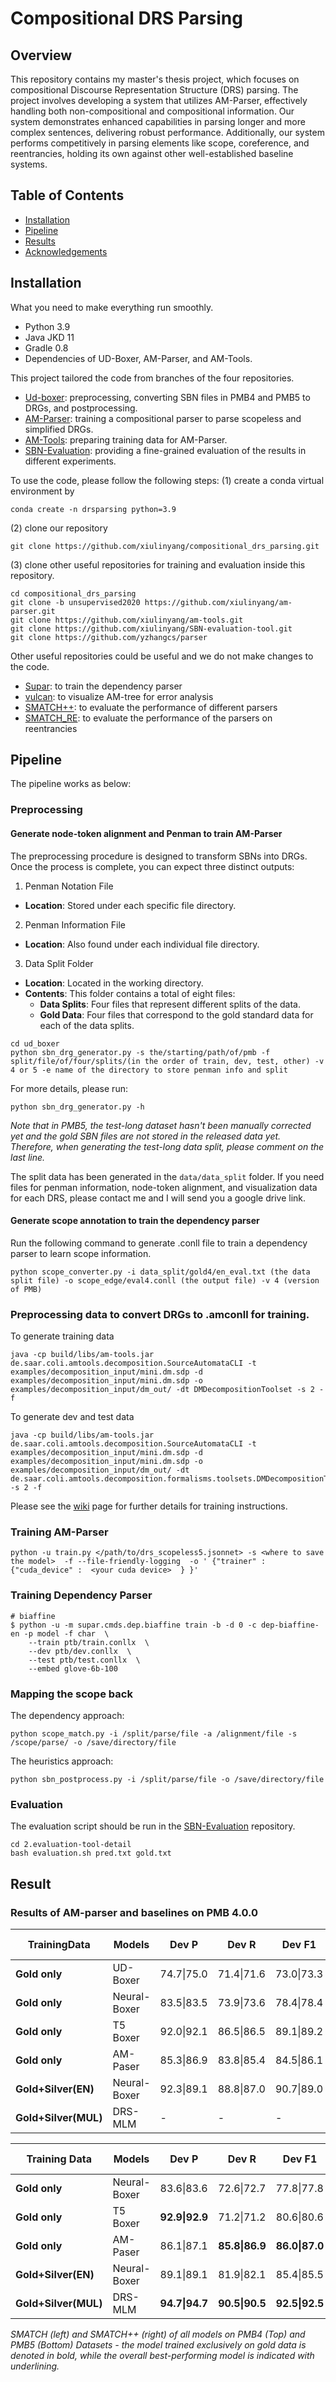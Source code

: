 # Compositional DRS Parsing

## Overview
This repository contains my master's thesis project, which focuses on compositional Discourse Representation Structure (DRS) parsing. The project involves developing a system that utilizes AM-Parser, effectively handling both non-compositional and compositional information. Our system demonstrates enhanced capabilities in parsing longer and more complex sentences, delivering robust performance. Additionally, our system performs competitively in parsing elements like scope, coreference, and reentrancies, holding its own against other well-established baseline systems.

## Table of Contents
- [Installation](#installation)
- [Pipeline](#pipeline)
- [Results](#results)
- [Acknowledgements](#acknowledgements)

## Installation
What you need to make everything run smoothly.
* Python 3.9
* Java JKD 11
* Gradle 0.8
* Dependencies of UD-Boxer, AM-Parser, and AM-Tools.


This project tailored the code from branches of the four repositories.

* [Ud-boxer](https://github.com/xiulinyang/ud-boxer/tree/colab): preprocessing, converting SBN files in PMB4 and PMB5 to DRGs, and postprocessing.
* [AM-Parser](https://github.com/xiulinyang/am-parser/tree/unsupervised2020): training a compositional parser to parse scopeless and simplified DRGs.
* [AM-Tools](https://github.com/xiulinyang/am-tools): preparing training data for AM-Parser.
* [SBN-Evaluation](https://github.com/xiulinyang/SBN-evaluation-tool): providing a fine-grained evaluation of the results in different experiments.

To use the code, please follow the following steps:
(1) create a conda virtual environment by 

```
conda create -n drsparsing python=3.9
```

(2) clone our repository
```
git clone https://github.com/xiulinyang/compositional_drs_parsing.git
```

(3) clone other useful repositories for training and evaluation inside this repository.
```
cd compositional_drs_parsing
git clone -b unsupervised2020 https://github.com/xiulinyang/am-parser.git
git clone https://github.com/xiulinyang/am-tools.git
git clone https://github.com/xiulinyang/SBN-evaluation-tool.git
git clone https://github.com/yzhangcs/parser
```

Other useful repositories could be useful and we do not make changes to the code.
* [Supar](https://github.com/yzhangcs/parser): to train the dependency parser
* [vulcan](https://github.com/jgroschwitz/vulcan): to visualize AM-tree for error analysis
* [SMATCH++](https://github.com/flipz357/smatchpp): to evaluate the performance of different parsers
* [SMATCH_RE](https://github.com/mdtux89/amr-evaluation): to evaluate the performance of the parsers on reentrancies

  
## Pipeline
The pipeline works as below:
### Preprocessing
#### Generate node-token alignment and Penman to train AM-Parser
The preprocessing procedure is designed to transform SBNs into DRGs. Once the process is complete, you can expect three distinct outputs:
1. Penman Notation File
- **Location**: Stored under each specific file directory.
2. Penman Information File
- **Location**: Also found under each individual file directory.
3. Data Split Folder
- **Location**: Located in the working directory.
- **Contents**: This folder contains a total of eight files:
  - **Data Splits**: Four files that represent different splits of the data.
  - **Gold Data**: Four files that correspond to the gold standard data for each of the data splits.

```
cd ud_boxer
python sbn_drg_generator.py -s the/starting/path/of/pmb -f split/file/of/four/splits/(in the order of train, dev, test, other) -v 4 or 5 -e name of the directory to store penman info and split
```

For more details, please run:

```
python sbn_drg_generator.py -h
```
_Note that in PMB5, the test-long dataset hasn't been manually corrected yet and the gold SBN files are not stored in the released data yet. Therefore, when generating the test-long data split, please comment on the last line._

The split data has been generated in the ```data/data_split``` folder. If you need files for penman information, node-token alignment, and visualization data for each DRS, please contact me and I will send you a google drive link. 

#### Generate scope annotation to train the dependency parser
Run the following command to generate .conll file to train a dependency parser to learn scope information.

```
python scope_converter.py -i data_split/gold4/en_eval.txt (the data split file) -o scope_edge/eval4.conll (the output file) -v 4 (version of PMB)

```

### Preprocessing data to convert DRGs to .amconll for training.
To generate training data
```
java -cp build/libs/am-tools.jar de.saar.coli.amtools.decomposition.SourceAutomataCLI -t examples/decomposition_input/mini.dm.sdp -d examples/decomposition_input/mini.dm.sdp -o examples/decomposition_input/dm_out/ -dt DMDecompositionToolset -s 2 -f
```
To generate dev and test data

```
java -cp build/libs/am-tools.jar de.saar.coli.amtools.decomposition.SourceAutomataCLI -t examples/decomposition_input/mini.dm.sdp -d examples/decomposition_input/mini.dm.sdp -o examples/decomposition_input/dm_out/ -dt de.saar.coli.amtools.decomposition.formalisms.toolsets.DMDecompositionToolset -s 2 -f
```
   Please see the [wiki](https://github.com/coli-saar/am-parser/wiki/Learning-compositional-structures) page for further details for training instructions.

### Training AM-Parser
   
```
python -u train.py </path/to/drs_scopeless5.jsonnet> -s <where to save the model>  -f --file-friendly-logging  -o ' {"trainer" : {"cuda_device" :  <your cuda device>  } }'
````
### Training Dependency Parser

```
# biaffine
$ python -u -m supar.cmds.dep.biaffine train -b -d 0 -c dep-biaffine-en -p model -f char  \
    --train ptb/train.conllx  \
    --dev ptb/dev.conllx  \
    --test ptb/test.conllx  \
    --embed glove-6b-100
```
### Mapping the scope back
The dependency approach:
```
python scope_match.py -i /split/parse/file -a /alignment/file -s /scope/parse/ -o /save/directory/file
```
The heuristics approach:
```
python sbn_postprocess.py -i /split/parse/file -o /save/directory/file
```
### Evaluation
The evaluation script should be run in the [SBN-Evaluation](https://github.com/xiulinyang/SBN-evaluation-tool) repository.
```
cd 2.evaluation-tool-detail
bash evaluation.sh pred.txt gold.txt
```

## Result

### Results of AM-parser and baselines on PMB 4.0.0

| **TrainingData** | **Models** | **Dev P** | **Dev R** | **Dev F1** | **Dev Err** | **Test P** | **Test R** | **Test F1** | **Test Err** | **Eval P** | **Eval R** | **Eval F1** | **Eval Err** |
|------------------|------------|----------|----------|-----------|------------|----------|----------|-----------|------------|----------|----------|-----------|------------|
|  **Gold only**       | UD-Boxer   | 74.7\|75.0 | 71.4\|71.6 | 73.0\|73.3 | .2% | 75.4\|75.4 | 71.9\|71.9 | 73.6\|74.0 | **0%** | 74.2\|74.4 | 70.3\|70.4 | 72.2\|72.4 | .4% |
|  **Gold only**        | Neural-Boxer | 83.5\|83.5 | 73.9\|73.6 | 78.4\|78.4 | 8% | 83.9\|84.0 | 75.2\|75.2 | 79.3\|79.3 | 6% | 80.4\|80.5 | 70.3\|70.8 | 75.3\|75.3 | 8% |
|  **Gold only**        | T5 Boxer | 92.0\|92.1 | 86.5\|86.5 | 89.1\|89.2 | 4% | 92.6\|92.6 | 88.3\|88.3 | 90.4\|90.4 | 4% | 91.3\|91.3 | 86.0\|86.0 | 88.6\|88.6 | 4% |
|  **Gold only**        | AM-Paser | 85.3\|86.9 | 83.8\|85.4 | 84.5\|86.1 | **0%** | 85.2\|86.3 | 85.0\|86.1 | 85.1\|86.2 | **0%** | 83.1\|84.4 | 82.7\|84.0 | 82.9\|84.2 | **0%** |
|  **Gold+Silver(EN)**  | Neural-Boxer | 92.3\|89.1 | 88.8\|87.0 | 90.7\|89.0 | 3% | 92.6\|92.5 | 88.8\|88.8 | 90.6\|90.6 | 3% | 91.6\|91.6 | 86.9\|86.9 | 89.2\|89.2 | 4% |
|  **Gold+Silver(MUL)** | DRS-MLM | - | - | - | - | - | - | 94.0 | 0.2% | - | - | - | - |


| **Training Data**         | **Models**      | **Dev P**      | **Dev R**       | **Dev F1**      | **Dev Err** | **Test P**      | **Test R**       | **Test F1**      | **Test Err** | **TestLong P**    | **TestLong R**    | **TestLong F1**   | **TestLong Err** |
|---------------------------|-----------------|----------------|-----------------|-----------------|------------|-----------------|-----------------|-----------------|-------------|-----------------|-----------------|-----------------|------------------|
| **Gold only**             | Neural-Boxer    | 83.6\|83.6     | 72.6\|72.7      | 77.8\|77.8      | 7%         | 82.1\|82.1      | 70.6\|70.6      | 75.9\|76.0      | 9%          | -               | -               | -               | -                |
|   **Gold only**                         | T5 Boxer        | **92.9\|92.9** | 71.2\|71.2      | 80.6\|80.6      | 21%        | **91.9\|91.9**  | 72.6\|72.6      | 81.1\|81.1      | 18%         | **75.6\|76.5**  | 2.5\|2.5        | 4.8\|4.8        | 92%              |
|  **Gold only**                          | AM-Paser        | 86.1\|87.1     | **85.8\|86.9**  | **86.0\|87.0**  | **0%**     | 84.8\|85.7      | **84.6\|85.5**  | **84.7\|85.6**  | **0%**      | 45.0\|50.9      | **38.7\|42.5**  | **41.6\|46.3**  | **3.4%**          |
| **Gold+Silver(EN)**       | Neural-Boxer    | 89.1\|89.1     | 81.9\|82.1      | 85.4\|85.5      | 6%         | 91.1\|91.0      | 79.1\|79.3      | 84.7\|84.7      | 12%         | 60.0\|62.8      | 8.8\|9.3        | 15.4\|16.1      | 79%              |
| **Gold+Silver(MUL)**      | DRS-MLM         | **94.7\|94.7** | **90.5\|90.5**  | **92.5\|92.5**  | 3%         | **94.4\|94.4**  | **88.7\|88.7**  | **91.5\|91.5**  | 4%          | **82.0\|81.9**  | 5.5\|5.7        | 10.2\|10.6      | 82%              |

*SMATCH (left) and SMATCH++ (right) of all models on PMB4 (Top) and PMB5 (Bottom) Datasets - the model trained exclusively on gold data is denoted in bold, while the overall best-performing model is indicated with underlining.*

